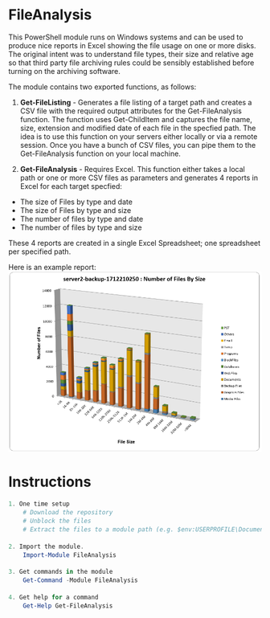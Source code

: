 # FileAnalysis

This PowerShell module runs on Windows systems and can be used to produce nice reports in Excel showing the file usage on one or more disks. The original intent was to understand file types, their size and relative age so that third party file archiving rules could be sensibly established before turning on the archiving software.

The module contains two exported functions, as follows:

1. **Get-FileListing** - Generates a file listing of a target path and creates a CSV file with the required output attributes for the Get-FileAnalysis function. The function uses Get-ChildItem and captures the file name, size, extension and modified date of each file in the specfied path. The idea is to use this function on your servers either locally or via a remote session. Once you have a bunch of CSV files, you can pipe them to the Get-FileAnalysis function on your local machine. 

2. **Get-FileAnalysis** - Requires Excel. This function either takes a local path or one or more CSV files as parameters and generates 4 reports in Excel for each target specfied:
  * The size of Files by type and date
  * The size of Files by type and size
  * The number of files by type and date
  * The number of files by type and size

These 4 reports are created in a single Excel Spreadsheet; one spreadsheet per specified path.

Here is an example report:
![Number of Files by Size](/Media/NumberFilesBySize.PNG)

# Instructions

```powershell
1. One time setup
    # Download the repository
    # Unblock the files
    # Extract the files to a module path (e.g. $env:USERPROFILE\Documents\WindowsPowerShell\Modules\FileAnalysis)

2. Import the module.
    Import-Module FileAnalysis

3. Get commands in the module
    Get-Command -Module FileAnalysis

4. Get help for a command
    Get-Help Get-FileAnalysis
```
